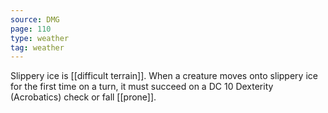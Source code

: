 ```yaml
---
source: DMG
page: 110
type: weather
tag: weather
---
```

Slippery ice is [[difficult terrain]]. When a creature moves onto slippery ice for the first time on a turn, it must succeed on a DC 10 Dexterity (Acrobatics) check or fall [[prone]].


